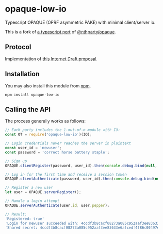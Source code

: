 # opaque-low-io 

Typescript OPAQUE (OPRF asymmetric PAKE) with minimal client/server io.

This is a fork of [a typescript port][f1] of [@nthparty/opaque][f2].

## Protocol
Implementation of [this Internet Draft proposal](https://datatracker.ietf.org/doc/draft-krawczyk-cfrg-opaque).

## Installation

You may also install this module from [npm](https://www.npmjs.com/package/opaque-low-io).

```shell
npm install opaque-low-io
```

## Calling the API

The process generally works as follows:

```javascript
// Each party includes the 1-out-of-n module with IO:
const OT = require('opaque-low-io')(IO);

// Login credentials never reaches the server in plaintext
const user_id = 'newuser';
const password = 'correct horse battery staple';

// Sign up
OPAQUE.clientRegister(password, user_id).then(console.debug.bind(null, 'Registered:'));

// Log in for the first time and receive a session token
OPAQUE.clientAuthenticate(password, user_id).then(console.debug.bind(null, 'Shared secret:'));

// Register a new user
let user = OPAQUE.serverRegister();

// Handle a login attempt
OPAQUE.serverAuthenticate(user.id, user.pepper);

// Result:
'Registered: true'
'Login for newuser succeeded with: 4ccdf3b8cacf08273a085c952aaf3ee83633e6afcedf4f86c00497e862f43c78'
'Shared secret: 4ccdf3b8cacf08273a085c952aaf3ee83633e6afcedf4f86c00497e862f43c78'
```

[f1]: https://github.com/AverageHelper/opaque/tree/avg/typescript
[f2]: https://github.com/nthparty/opaque
